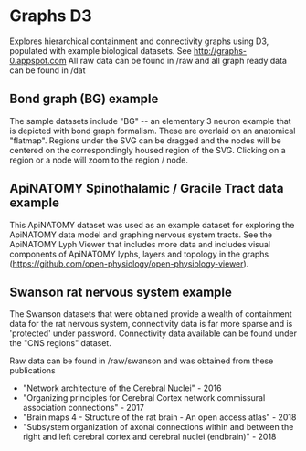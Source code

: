 # Graphs D3
Explores hierarchical containment and connectivity graphs using D3, populated with example biological datasets.
See http://graphs-0.appspot.com
All raw data can be found in /raw and all graph ready data can be found in /dat

## Bond graph (BG) example
The sample datasets include "BG" -- an elementary 3 neuron example that is depicted with bond graph formalism. These are overlaid on an anatomical "flatmap".
Regions under the SVG can be dragged and the nodes will be centered on the correspondingly housed region of the SVG. Clicking on a region or a node will zoom to the region / node.

## ApiNATOMY Spinothalamic / Gracile Tract data example
This ApiNATOMY dataset was used as an example dataset for exploring the ApiNATOMY data model and graphing nervous system tracts. See the ApiNATOMY Lyph Viewer that includes more data and includes visual components of ApiNATOMY lyphs, layers and topology in the graphs (https://github.com/open-physiology/open-physiology-viewer).

## Swanson rat nervous system example
The Swanson datasets that were obtained provide a wealth of containment data for the rat nervous system, connectivity data is far more sparse and is 'protected' under password. Connectivity data available can be found under the "CNS regions" dataset.

Raw data can be found in /raw/swanson and was obtained from these publications
* "Network architecture of the Cerebral Nuclei" - 2016
* "Organizing principles for Cerebral Cortex network commissural association connections" - 2017
* "Brain maps 4 - Structure of the rat brain - An open access atlas" - 2018
* "Subsystem organization of axonal connections within and between the right and left cerebral cortex and cerebral nuclei (endbrain)" - 2018

